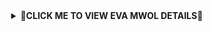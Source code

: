<div align="center">
<details>
    <summary>🔰<b>CLICK ME TO VIEW EVA MWOL DETAILS🔰</b></summary>
![My card name](https://cardivo.vercel.app/api?name=ASWINKKD&description=Hi,%20Welcome%20To%20My%20Profile%20❤&image=https://avatars.githubusercontent.com/u/78668573?v=4&s=10?v=4&backgroundColor=%23ecf0f1&instagram=_aswin_2004&github=ASWINMATRIX&twitter=&pattern=leaf&colorPattern=%23eaeaea)


  
## ![Typing SVG](https://readme-typing-svg.herokuapp.com?font=Lemon+milk&color=V50000&lines=Welcome+to+Evamwol+WA+Bot+repo;Created+by+ASWIN;This+is+the+Best++Bgm+bot;With+more+feature)
<div align="center">


 </a>
</p>
<div align="center">
  <p align="center">
<img src=https://telegra.ph/file/84332f509268f67a7b1a6.jpg width="300" height="300"/>
</p>
  <p align="center">
<a href="https://github.com/ASWINMATRIX"><img title="Author" src="https://img.shields.io/badge/Author-ASWIN-ASWINMATRIX/Eva_v2?color=red&style=for-the-badge&logo=whatsapp"></a>
<img border-radius: 15px src="https://user-images.githubusercontent.com/85656190/131212961-34264340-1554-41c1-9c55-ccab2ee89238.gif" width="500" height="500"/>
 </p>
</div>
<p align="center">
Project created by <a href="https://github.com/ASWINMATRIX">Eva_v2</a> to make it public
    <br>
       | © |
        Reserved |
    <br> 
</p>

## Setup
<div align="center"> 


## Click Youtube logo to Watch full video and findout password in this video 👇

 [![ANY DOUBT REFER IT](https://www.linkpicture.com/q/YouTube-Logo-700x394.png)](https://youtu.be/fd0KPblop-k)


  ### Simple Method
  
[![Deploy](https://www.herokucdn.com/deploy/button.svg)](https://heroku.com/deploy?template=https://github.com/ASWINMATRIX/Eva_v2) 
  
[![Run on Repl.it](https://repl.it/badge/github/quiec/whatsAlfa)](https://replit.com/@Amalser/Amalser)
  
### The Hard Method
```js
GET QR
$ apt install git
$ apt install nodejs --fix-missing
$ git clone https://github.com/ASWINMATRIX/Eva_v2
$ cd Eva_v2
$ npm install @adiwajshing/baileys
$ npm install chalk
$ node julie.js
```
      
```js
SETUP
$ git clone https://github.com/ASWINMATRIX/Eva_v2
$ cd Eva_v2
$ npm i
$ node julie.js
```

----

  <p align="center">
  <a href="httsp://github.com/ASWINMATRIX/Eva_v2">
    
<a href="https://github.com/ASWINMATRIX/followers">
<img src="https://img.shields.io/github/repo-size/ASWINMATRIX/Eva_v2?color=green&label=Repo%20total%20size&style=plastic">
<p align="center">
<a href="https://github.com/ASWINMATRIX/followers"
<img title="Followers" src="https://img.shields.io/github/followers/ASWINMATRIX?color=blue&style=flat-square"></a>
<a href="https://github.com/ASWINMATRIX/Eva_v2/stargazers/"><img title="Stars" src="https://img.shields.io/github/stars/ASWINMATRIX/Eva_v2?color=blue&style=flat-square"></a>
<a href="https://github.com/ASWINMATRIX/Eva_v2/network/members"><img title="Forks" src="https://img.shields.io/github/forks/ASWINMATRIX/Eva_v2?color=blue&style=flat-square"></a>
<a href="https://github.com/ASWINMATRIX/Eva_v2/watchers"><img title="Watching" src="https://img.shields.io/github/watchers/ASWINMATRIX/Eva_v2?label=Watchers&color=blue&style=flat-square"></a>
</p>

## 📢 Guide
Click WA logo to Join Support Group 👇
    <br>
<br>
  [![join](https://github.com/Alien-alfa/PublicBot/blob/main/wlogo.svg.png)](https://chat.whatsapp.com/CbRlEux876XFsWQfIlOKty)
  <div align="center">
       
  [![Readme Card](https://github-readme-stats.vercel.app/api/pin/?username=ASWINMATRIX&repo=Eva_v2&theme=nightowl)](https://github.com/ASWINMATRIX/Eva_v2)
  </div>
    
### ⚠ Warning ⚠

```
By using kick, add, promote, demote Commands, Your WhatsApp account may be banned.
Eva_v2 or we are not responsible for your account, 
This bot is intended for the purpose of having fun with some fun commands 
and group management with some helpfull commands.

If  you ended up spamming groups, getting reported left and right, 
and you ended up in being fight with WhatsApp
and at the end WhatsApp Team deleted your account. DON'T BLAME US.

No personal support will be provided / We won't spoon feed you. 
If you need help
you can contact 👇🏻👇🏻 
```
**[![Amalser](https://www.linkpicture.com/q/WHTSPP-LOGO.png)](http://wa.me/919895828468?text=Can%20you%20help%20bro)**

## Developers
  <div align="center">
    
  [![Farhan-Dqz](https://github.com/farhan-dqz.png?size=100)](https://github.com/farhan-dqz) | [![AMALSER](https://github.com/ASWINMATRIX.png?size=100)](https://github.com/ASWINMATRIX) |  [![TOXIC4L!3N](https://github.com/Alien-alfa.png?size=100)](https://github.com/AI-VIKI) | [![afnanplk](https://github.com/afnanplk.png?size=100)](https://github.com/afnanplk) 
----|----|----|----
[farhan-dqz](https://github.com/farhan-dqz) | [ASWIN](https://github.com/ASWINMATRIX) | [TOXIC4L!3N](https://github.com/AI-VIKI) | [afnanplk](https://github.com/afnanplk) 
Developer, Base, Bug Fixes, Modules| Re-Developer, Bug Fixes, Modules, Commits |  Modifiying  as   public | Bug Fixes, Modules 
  </div>
    


## License
This project is protected by `GNU General Public Licence v3.0` license.

### Disclaimer
`WhatsApp` name, its variations and the logo are registered trademarks of Facebook. We have nothing to do with the registered trademark
